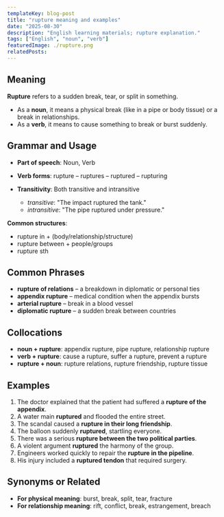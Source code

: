 ```yaml
---
templateKey: blog-post
title: "rupture meaning and examples"
date: "2025-08-30"
description: "English learning materials; rupture explanation."
tags: ["English", "noun", "verb"]
featuredImage: ./rupture.png
relatedPosts:
---
```


## Meaning

**Rupture** refers to a sudden break, tear, or split in something.

- As a **noun**, it means a physical break (like in a pipe or body tissue) or a break in relationships.
- As a **verb**, it means to cause something to break or burst suddenly.

## Grammar and Usage

- **Part of speech**: Noun, Verb
- **Verb forms**: rupture – ruptures – ruptured – rupturing
- **Transitivity**: Both transitive and intransitive

  - _transitive_: "The impact ruptured the tank."
  - _intransitive_: "The pipe ruptured under pressure."

**Common structures**:

- rupture in + (body/relationship/structure)
- rupture between + people/groups
- rupture sth

## Common Phrases

- **rupture of relations** – a breakdown in diplomatic or personal ties
- **appendix rupture** – medical condition when the appendix bursts
- **arterial rupture** – break in a blood vessel
- **diplomatic rupture** – a sudden break between countries

## Collocations

- **noun + rupture**: appendix rupture, pipe rupture, relationship rupture
- **verb + rupture**: cause a rupture, suffer a rupture, prevent a rupture
- **rupture + noun**: rupture relations, rupture friendship, rupture tissue

## Examples

1. The doctor explained that the patient had suffered a **rupture of the appendix**.
2. A water main **ruptured** and flooded the entire street.
3. The scandal caused a **rupture in their long friendship**.
4. The balloon suddenly **ruptured**, startling everyone.
5. There was a serious **rupture between the two political parties**.
6. A violent argument **ruptured** the harmony of the group.
7. Engineers worked quickly to repair the **rupture in the pipeline**.
8. His injury included a **ruptured tendon** that required surgery.

## Synonyms or Related

- **For physical meaning**: burst, break, split, tear, fracture
- **For relationship meaning**: rift, conflict, break, estrangement, breach
